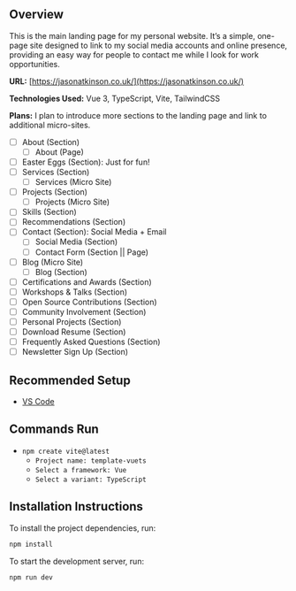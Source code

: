 ## Overview

This is the main landing page for my personal website. It’s a simple, one-page site designed to link to my social media accounts and online presence, providing an easy way for people to contact me while I look for work opportunities.

**URL:** [https://jasonatkinson.co.uk/](https://jasonatkinson.co.uk/)

**Technologies Used:** Vue 3, TypeScript, Vite, TailwindCSS

**Plans:** I plan to introduce more sections to the landing page and link to additional micro-sites.

- [ ] About (Section)
  - [ ] About (Page)
- [ ] Easter Eggs (Section): Just for fun!
- [ ] Services (Section)
  - [ ] Services (Micro Site)
- [ ] Projects (Section)
  - [ ] Projects (Micro Site)
- [ ] Skills (Section)
- [ ] Recommendations (Section)
- [ ] Contact (Section): Social Media + Email
  - [ ] Social Media (Section)
  - [ ] Contact Form (Section || Page)
- [ ] Blog (Micro Site)
  - [ ] Blog (Section)
- [ ] Certifications and Awards (Section)
- [ ] Workshops & Talks (Section)
- [ ] Open Source Contributions (Section)
- [ ] Community Involvement (Section)
- [ ] Personal Projects (Section)
- [ ] Download Resume (Section)
- [ ] Frequently Asked Questions (Section)
- [ ] Newsletter Sign Up (Section)

## Recommended Setup

- [VS Code](https://code.visualstudio.com/)

## Commands Run

- `npm create vite@latest`
  - `Project name: template-vuets`
  - `Select a framework: Vue`
  - `Select a variant: TypeScript`

## Installation Instructions

To install the project dependencies, run:

```sh
npm install
```

To start the development server, run:

```sh
npm run dev
```
